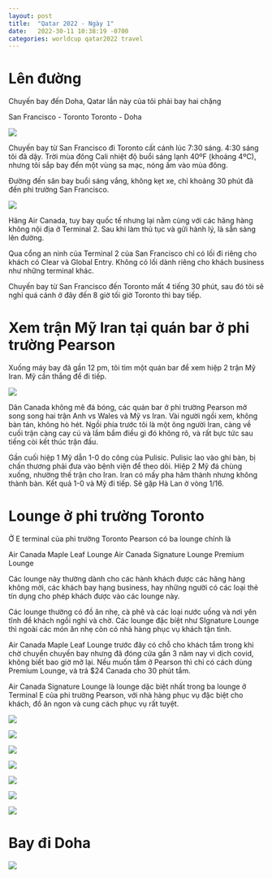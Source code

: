 ```yaml
---
layout: post
title:  "Qatar 2022 - Ngày 1"
date:   2022-30-11 10:38:19 -0700
categories: worldcup qatar2022 travel
---
```


# Lên đường

Chuyến bay đến Doha, Qatar lần này của tôi phải bay hai chặng

San Francisco - Toronto
Toronto - Doha 

![](../docs/assets/images/IMG_8828.jpg)

Chuyến bay từ San Francisco đi Toronto cất cánh lúc 7:30 sáng.  4:30 sáng tôi đã dậy.  Trời mùa đông Cali nhiệt độ buổi sáng lạnh 40ºF (khoảng 4ºC), nhưng tôi sắp bay đến một vùng sa mạc, nóng ấm vào mùa đông.

Đường đến sân bay buổi sáng vắng, không kẹt xe, chỉ khoảng 30 phút đã đến phi trường San Francisco. 

![](../docs/assets/images/IMG_8832.jpg)

Hãng Air Canada, tuy bay quốc tế nhưng lại nằm cùng với các hãng hàng không nội địa ở Terminal 2.  Sau khi làm thủ tục và gửi hành lý, là sẵn sàng lên đường.

Qua cổng an ninh của Terminal 2 của San Francisco chỉ có lối đi riêng cho khách có Clear và Global Entry.  Không có lối dành riêng cho khách business như những terminal khác. 

Chuyến bay từ San Francisco đến Toronto mất 4 tiếng 30 phút, sau đó tôi sẽ nghỉ quá cảnh ở đây đến 8 giờ tối giờ Toronto thì bay tiếp. 

# Xem trận Mỹ Iran tại quán bar ở phi trường Pearson

Xuống máy bay đã gần 12 pm, tôi tìm một quán bar để xem hiệp 2 trận Mỹ Iran.  Mỹ cần thắng để đi tiếp. 


![](../docs/assets/images/IMG_8866.jpg)


Dân Canada không mê đá bóng, các quán bar ở phi trường Pearson mở song song hai trận Anh vs Wales và Mỹ vs Iran. Vài người ngồi xem, không bàn tán, không hò hét.  Ngồi phía trước tôi là một ông người Iran, càng về cuối trận càng cay cú và lầm bầm điều gì đó không rõ, và rất bực tức sau tiếng còi kết thúc trận đấu. 

Gần cuối hiệp 1 Mỹ dẫn 1-0 do công của Pulisic.  Pulisic lao vào ghi bàn, bị chấn thương phải đưa vào bệnh viện để theo dõi.  Hiệp 2 Mỹ đá chùng xuống, nhường thế trận cho Iran.  Iran có mấy pha hãm thành nhưng không thành bàn.  Kết quả 1-0 và Mỹ đi tiếp. Sẽ gặp Hà Lan ờ vòng 1/16. 

# Lounge ở phi trường Toronto

Ở E terminal của phi trường Toronto Pearson có ba lounge chính là

Air Canada Maple Leaf Lounge
Air Canada Signature Lounge 
Premium Lounge 

Các lounge này thường dành cho các hành khách được các hãng hàng không mời, các khách bay hạng business, hay những người có các loại thẻ tín dụng cho phép khách được vào các lounge này.  

Các lounge thường có đồ ăn nhẹ, cà phê và các loại nước uống và nơi yên tĩnh để khách ngồi nghỉ và chờ. Các lounge đặc bíệt như SIgnature Lounge thì ngoài các món ăn nhẹ còn có nhà hàng phục vụ khách tận tình. 

Air Canada Maple Leaf Lounge trước đây có chỗ cho khách tắm trong khi chờ chuyển chuyến bay nhưng đã đóng cửa gần 3 năm nay vì dịch covid, không biết bao giờ mở lại.  Nếu muốn tắm ở Pearson thì chỉ có cách dùng Premium Lounge, và trả $24 Canada cho 30 phút tắm. 

Air Canada Signature Lounge là lounge dặc biệt nhất trong ba lounge ở Terminal E của phi trường Pearson, với nhà hàng phục vụ đặc biệt cho khách, đồ ăn ngon và cung cách phục vụ rất tuyệt. 

![](../docs/assets/images/IMG_8871.jpg)

![](../docs/assets/images/IMG_8874.jpg)

![](../docs/assets/images/IMG_8876.jpg)

![](../docs/assets/images/IMG_8881.jpg)

![](../docs/assets/images/IMG_8883.jpg)

![](../docs/assets/images/IMG_8886.jpg)

![](../docs/assets/images/IMG_8894.jpg)


# Bay đi Doha

![](../docs/assets/images/IMG_8904.jpg)

